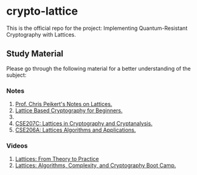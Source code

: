 # crypto-lattice

This is the official repo for the project: Implementing Quantum-Resistant Cryptography with Lattices.

## Study Material

Please go through the following material for a better understanding of the subject:

### Notes

1. [Prof. Chris Peikert's Notes on Lattices.](https://github.com/cpeikert/LatticesInCryptography/)
2. [Lattice Based Cryptography for Beginners.](https://eprint.iacr.org/2015/938.pdf)
3. []()
4. [CSE207C: Lattices in Cryptography and Cryptanalysis.](https://cseweb.ucsd.edu/~daniele/CSE207C/)
5. [CSE206A: Lattices Algorithms and Applications.](https://cseweb.ucsd.edu/classes/fa21/cse206A-a/)

### Videos

1. [Lattices: From Theory to Practice](https://youtube.com/playlist?list=PLgKuh-lKre129QSLTfRiA3CnePdIooH21&si=Jl9fitPx07q9iGGU)
2. [Lattices: Algorithms, Complexity, and Cryptography Boot Camp.](https://youtube.com/playlist?list=PLgKuh-lKre10rqiTYqJi6P4UlBRMQtPn0&si=qpzK13a5_en6jLSD)
